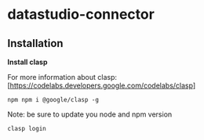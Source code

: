 # datastudio-connector

## Installation

**Install clasp**

For more information about clasp: [https://codelabs.developers.google.com/codelabs/clasp]

```
npm npm i @google/clasp -g
```

Note: be sure to update you node and npm version

```
clasp login
```
